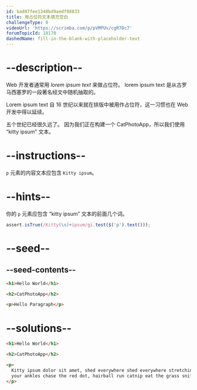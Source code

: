 ```yaml
---
id: bad87fee1348bd9aedf08833
title: 用占位符文本填充空白
challengeType: 0
videoUrl: 'https://scrimba.com/p/pVMPUv/cgR7Dc7'
forumTopicId: 18178
dashedName: fill-in-the-blank-with-placeholder-text
---
```


# --description--

Web 开发者通常用 <dfn>lorem ipsum text</dfn> 来做占位符。 lorem ipsum text 是从古罗马西塞罗的一段著名经文中随机抽取的。

Lorem ipsum text 自 16 世纪以来就在排版中被用作占位符，这一习惯也在 Web 开发中得以延续。

五个世纪已经很久远了。 因为我们正在构建一个 CatPhotoApp，所以我们使用 “kitty ipsum” 文本。

# --instructions--

`p` 元素的内容文本应包含 `Kitty ipsum`。

# --hints--

你的 `p` 元素应包含 “kitty ipsum” 文本的前面几个词。

```js
assert.isTrue(/Kitty(\s)+ipsum/gi.test($('p').text()));
```

# --seed--

## --seed-contents--

```html
<h1>Hello World</h1>

<h2>CatPhotoApp</h2>

<p>Hello Paragraph</p>
```

# --solutions--

```html
<h1>Hello World</h1>

<h2>CatPhotoApp</h2>

<p>
  Kitty ipsum dolor sit amet, shed everywhere shed everywhere stretching attack
  your ankles chase the red dot, hairball run catnip eat the grass sniff
</p>
```
